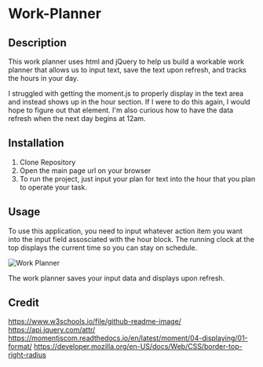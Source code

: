 # Work-Planner

## Description
This work planner uses html and jQuery to help us build a workable work planner that allows us to input text, save the text upon refresh, and tracks the hours in your day. 

I struggled with getting the moment.js to properly display in the text area and instead shows up in the hour section. If I were to do this again, I would hope to figure out that element. I'm also curious how to have the data refresh when the next day begins at 12am.

## Installation
1. Clone Repository
2. Open the main page url on your browser
3. To run the project, just input your plan for text into the hour that you plan to operate your task. 

## Usage
To use this application, you need to input whatever action item you want into the input field assosciated with the hour block. The running clock at the top displays the current time so you can stay on schedule.

![Work Planner](Screen%20Shot%202022-04-10%20at%2011.00.20%20PM.png)

The work planner saves your input data and displays upon refresh. 

## Credit
https://www.w3schools.io/file/github-readme-image/
https://api.jquery.com/attr/
https://momentjscom.readthedocs.io/en/latest/moment/04-displaying/01-format/
https://developer.mozilla.org/en-US/docs/Web/CSS/border-top-right-radius
